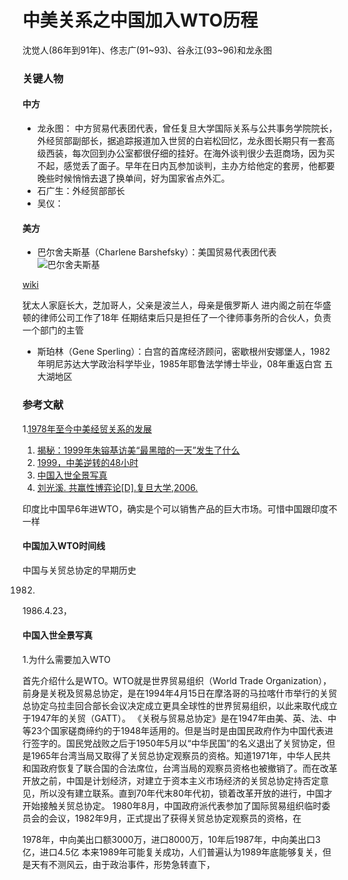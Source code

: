 # 中美关系之中国加入WTO历程

沈觉人(86年到91年)、佟志广(91~93)、谷永江(93~96)和龙永图

### 关键人物
#### 中方
* 龙永图： 中方贸易代表团代表，曾任复旦大学国际关系与公共事务学院院长，外经贸部副部长，据追踪报道加入世贸的白岩松回忆，龙永图长期只有一套高级西装，每次回到办公室都很仔细的挂好。在海外谈判很少去逛商场，因为买不起，感觉丢了面子。早年在日内瓦参加谈判，主办方给他定的套房，他都要晚些时候悄悄去退了换单间，好为国家省点外汇。
* 石广生：外经贸部部长
* 吴仪：
#### 美方
* 巴尔舍夫斯基（Charlene Barshefsky）：美国贸易代表团代表
 ![巴尔舍夫斯基](https://www.wilmerhale.com/-/media/e55b20fedcac41d9b73f82224da56948.jpg?h=760&w=760&la=en&hash=3A4CEA711B2D4A0FDB9AC3269F49FEFBF8C249CC)

 [wiki](https://en.wikipedia.org/wiki/Charlene_Barshefsky)

 犹太人家庭长大，芝加哥人，父亲是波兰人，母亲是俄罗斯人
 进内阁之前在华盛顿的律师公司工作了18年
 任期结束后只是担任了一个律师事务所的合伙人，负责一个部门的主管
* 斯珀林（Gene Sperling）：白宫的首席经济顾问，密歇根州安娜堡人，1982年明尼苏达大学政治科学毕业，1985年耶鲁法学博士毕业，08年重返白宫
五大湖地区

### 参考文献
1.[1978年至今中美经贸关系的发展](https://www.chinausfocus.com/2022/china/wp-content/uploads/Part-02-Chapter-01_SC.pdf)
1. [揭秘：1999年朱镕基访美“最黑暗的一天”发生了什么](http://hb.ifeng.com/news/focus/detail_2013_08/23/1138710_0.shtml)
1. [1999，中美逆转的48小时](https://mp.weixin.qq.com/s/n0L6GaGuswwNvTpost7nuA)
2. [中国入世全景写真](http://www.cadal.zju.edu.cn/book/trySinglePage/06802979/1)
3. [刘光溪. 共赢性博弈论[D].复旦大学,2006.](http://kns.cnki.net/KCMS/detail/detail.aspx?dbcode=CDFD&dbname=CDFD9908&filename=2007068795.nh&uid=WEEvREcwSlJHSldRa1FhdXNXaEd2Um5XT2UyZDBXU0JuazJOckg5emZTUT0=$9A4hF_YAuvQ5obgVAqNKPCYcEjKensW4IQMovwHtwkF4VYPoHbKxJw!!&v=MzI2OTN5emtWYnZCVjEyN0diTytGdGJGcXBFYlBJUjhlWDFMdXhZUzdEaDFUM3FUcldNMUZyQ1VSTE9mWXVSdkY=)

印度比中国早6年进WTO，确实是个可以销售产品的巨大市场。可惜中国跟印度不一样

#### 中国加入WTO时间线
中国与关贸总协定的早期历史


1982.
1986.4.23， 

#### 中国入世全景写真
1.为什么需要加入WTO

首先介绍什么是WTO。WTO就是世界贸易组织（World Trade Organization），
前身是关税及贸易总协定，是在1994年4月15日在摩洛哥的马拉喀什市举行的关贸总协定乌拉圭回合部长会议决定成立更具全球性的世界贸易组织，以此来取代成立于1947年的关贸（GATT）。
《关税与贸易总协定》是在1947年由美、英、法、中等23个国家磋商缔约的于1948年适用的。但是当时是由国民政府作为中国代表进行签字的。国民党战败之后于1950年5月以“中华民国”的名义退出了关贸协定，但是1965年台湾当局又取得了关贸总协定观察员的资格。知道1971年，中华人民共和国政府恢复了联合国的合法席位，台湾当局的观察员资格也被撤销了。而在改革开放之前，中国是计划经济，对建立于资本主义市场经济的关贸总协定持否定意见，所以没有建立联系。直到70年代末80年代初，锁着改革开放的进行，中国才开始接触关贸总协定。
1980年8月，中国政府派代表参加了国际贸易组织临时委员会的会议，1982年9月，正式提出了获得关贸总协定观察员的资格，在

1978年，中向美出口额3000万，进口8000万，10年后1987年，中向美出口3亿，进口4.5亿
本来1989年可能复关成功，人们普遍认为1989年底能够复关，但是天有不测风云，由于政治事件，形势急转直下，